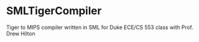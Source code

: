 # SMLTigerCompiler
Tiger to MIPS compiler written in SML for Duke ECE/CS 553 class with Prof. Drew Hilton
